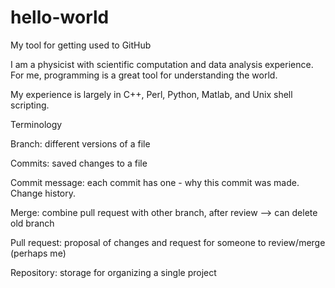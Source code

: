 # hello-world
My tool for getting used to GitHub

I am a physicist with scientific computation and data analysis experience. For 
me, programming is a great tool for understanding the world.

My experience is largely in C++, Perl, Python, Matlab, and Unix shell scripting.

Terminology

Branch: different versions of a file

Commits: saved changes to a file

Commit message: each commit has one - why this commit was made. Change history.

Merge: combine pull request with other branch, after review --> can delete old branch

Pull request: proposal of changes and request for someone to review/merge (perhaps me)

Repository: storage for organizing a single project
